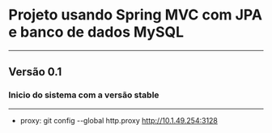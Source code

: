 # Projeto usando Spring MVC com JPA e banco de dados MySQL

---
## Versão 0.1
### Inicio do sistema com a versão stable

---
- proxy: git config --global http.proxy http://10.1.49.254:3128
